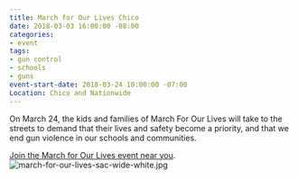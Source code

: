 ```yaml
---
title: March for Our Lives Chico
date: 2018-03-03 16:00:00 -08:00
categories:
- event
tags:
- gun control
- schools
- guns
event-start-date: 2018-03-24 10:00:00 -07:00
Location: Chico and Nationwide
---
```


On March 24, the kids and families of March For Our Lives will take to the streets to demand that their lives and safety become a priority, and that we end gun violence in our schools and communities.

[Join the March for Our Lives event near you](https://marchforourlives.com). 
![march-for-our-lives-sac-wide-white.jpg](/uploads/march-for-our-lives-sac-wide-white.jpg)